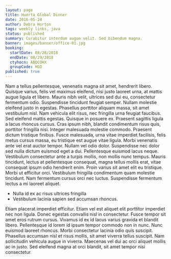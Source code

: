 ```yaml
---
layout: page
title: Huerta Global Dinner
date: 2016-05-24
author: Debra Horton
tags: weekly links, java
status: published
summary: Curabitur interdum augue velit. Sed bibendum magna.
banner: images/banner/office-01.jpg
booking:
  startDate: 08/28/2018
  endDate: 08/29/2018
  ctyhocn: ABQCOHX
  groupCode: HGD
published: true
---
```

Nam a tellus pellentesque, venenatis magna sit amet, hendrerit libero. Quisque varius, felis vel maximus eleifend, nisi justo laoreet urna, at mattis augue ligula et libero. Mauris nibh velit, ultrices sed dui eu, consectetur fermentum odio. Suspendisse tincidunt feugiat semper. Nullam molestie eleifend justo in egestas. Phasellus porttitor aliquam massa, sit amet vestibulum nisl. Nam vehicula elit risus, nec fringilla urna feugiat faucibus. Sed eleifend mattis egestas. Quisque in posuere ex. Praesent sagittis ligula a lacus rhoncus cursus. Cras ipsum nibh, blandit condimentum risus quis, porttitor fringilla nisi. Integer malesuada molestie commodo. Praesent dictum tristique finibus.
Fusce malesuada, urna vitae imperdiet facilisis, felis metus cursus massa, eu tristique est augue vitae ligula. Morbi venenatis ante vel erat auctor tempor. Nullam vel odio dolor. Suspendisse nec dolor sed nulla dictum euismod eget a dui. Pellentesque euismod lacus neque. Vestibulum consectetur ante a turpis mollis, non mollis nunc tempus. Mauris tincidunt, lectus at pellentesque consequat, magna tellus mollis erat, vitae consequat ipsum odio hendrerit enim. Proin varius sit amet elit eu tristique. Morbi ut efficitur orci. Vestibulum fringilla condimentum quam molestie tincidunt. Nam fermentum cursus orci nec luctus. Suspendisse fermentum lectus a mi laoreet aliquet.

* Nulla id ex ac risus ultrices fringilla
* Vestibulum lacinia sapien sed accumsan rhoncus.

Etiam placerat imperdiet efficitur. Etiam vel est aliquet elit porttitor imperdiet nec non ligula. Donec egestas convallis nisl in consectetur. Fusce tempor sit amet eros rutrum cursus. Vivamus id ex id lacus varius gravida et blandit libero. Pellentesque id lorem id ipsum tempor commodo non in nunc. Nunc euismod laoreet rhoncus. Morbi consectetur lacinia odio quis suscipit. Phasellus accumsan nisl et risus mollis, sit amet viverra tellus suscipit. Nam sollicitudin vehicula augue in viverra. Maecenas vel dui ac orci aliquet mollis ac in justo. Sed eleifend magna at orci blandit, sit amet tempor nisi consectetur.
